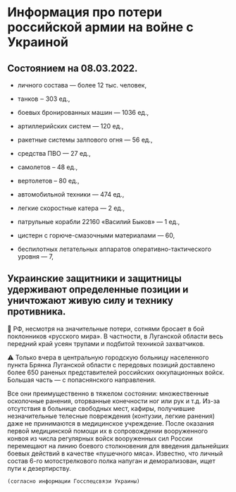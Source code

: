 # Информация про потери российской армии на войне с Украиной

## Состоянием на 08.03.2022.

* личного состава — более 12 тыс. человек,

* танков ‒ 303 ед.,

* боевых бронированных машин — 1036 ед.,

* артиллерийских систем — 120 ед.,

* ракетные системы залпового огня — 56 ед.,

* средства ПВО — 27 ед.,

* самолетов – 48 ед.,

* вертолетов – 80 ед.,

* автомобильной техники — 474 ед.,

* легкие скоростные катера — 2 ед.,

* патрульные корабли 22160 «Василий Быков» — 1 ед.,

* цистерн с горюче-смазочными материалами — 60,

* беспилотных летательных аппаратов оперативно-тактического уровня — 7,

## Украинские защитники и защитницы удерживают определенные позиции и уничтожают живую силу и технику противника.

🔻 РФ, несмотря на значительные потери, сотнями бросает в бой поклонников «русского мира». В частности, в Луганской области весь передний край усеян трупами и подбитой техникой захватчиков.

⚠️ Только вчера в центральную городскую больницу населенного пункта Брянка Луганской области с передовых позиций доставлено более 650 раненых представителей российских оккупационных войск. Большая часть — с попаснянского направления.

Все они преимущественно в тяжелом состоянии: множественные осколочные ранения, оторванные конечности ног или рук и т.д. Из-за отсутствия в больнице свободных мест, кафиры, получившие незначительные телесные повреждения (контузии, легкие ранения) даже не принимаются в медицинское учреждение. После оказания первой медицинской помощи их в сопровождении вооруженного конвоя из числа регулярных войск вооруженных сил России перемещают на линию боевого столкновения для введения дальнейших боевых действий в качестве «пушечного мяса». Известно, что личный состав 6-го мотострелкового полка напуган и деморализован, ищет пути к дезертирству.

`(согласно информации Госспецсвязи Украины)`
